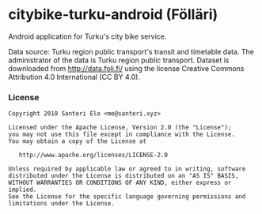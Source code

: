 # citybike-turku-android (Fölläri)
Android application for Turku's city bike service.

Data source: Turku region public transport's transit and timetable data. The administrator of the data is Turku region public transport. Dataset is downloaded from http://data.foli.fi/ using the license Creative Commons Attribution 4.0 International (CC BY 4.0).

### License

    Copyright 2018 Santeri Elo <me@santeri.xyz>

    Licensed under the Apache License, Version 2.0 (the "License");
    you may not use this file except in compliance with the License.
    You may obtain a copy of the License at

       http://www.apache.org/licenses/LICENSE-2.0

    Unless required by applicable law or agreed to in writing, software
    distributed under the License is distributed on an "AS IS" BASIS,
    WITHOUT WARRANTIES OR CONDITIONS OF ANY KIND, either express or implied.
    See the License for the specific language governing permissions and
    limitations under the License.

